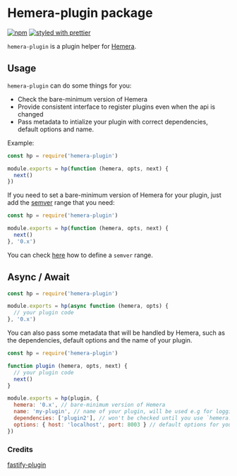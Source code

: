 # Hemera-plugin package

[![npm](https://img.shields.io/npm/v/hemera-plugin.svg?maxAge=3600)](https://www.npmjs.com/package/hemera-plugin)
[![styled with prettier](https://img.shields.io/badge/styled_with-prettier-ff69b4.svg)](#badge)

`hemera-plugin` is a plugin helper for [Hemera](https://github.com/hemerajs/hemera).  

## Usage
`hemera-plugin` can do some things for you:
- Check the bare-minimum version of Hemera
- Provide consistent interface to register plugins even when the api is changed
- Pass metadata to intialize your plugin with correct dependencies, default options and name. 

Example:
```js
const hp = require('hemera-plugin')

module.exports = hp(function (hemera, opts, next) {
  next()
})
```

If you need to set a bare-minimum version of Hemera for your plugin, just add the [semver](http://semver.org/) range that you need:
```js
const hp = require('hemera-plugin')

module.exports = hp(function (hemera, opts, next) {
  next()
}, '0.x')
```

You can check [here](https://github.com/npm/node-semver#ranges) how to define a `semver` range.

## Async / Await
```js
const hp = require('hemera-plugin')

module.exports = hp(async function (hemera, opts) {
  // your plugin code
}, '0.x')
```

You can also pass some metadata that will be handled by Hemera, such as the dependencies, default options and the name of your plugin.
```js
const hp = require('hemera-plugin')

function plugin (hemera, opts, next) {
  // your plugin code
  next()
}

module.exports = hp(plugin, {
  hemera: '0.x', // bare-minimum version of Hemera
  name: 'my-plugin', // name of your plugin, will be used e.g for logging purposes
  dependencies: ['plugin2'], // won't be checked until you use `hemera.checkPluginDependencies(plugin)`
  options: { host: 'localhost', port: 8003 } // default options for your plugin
})
```

### Credits 
[fastify-plugin](https://github.com/fastify/fastify-plugin)
